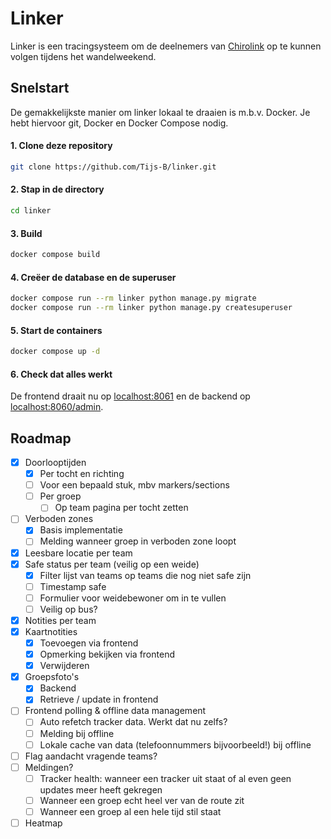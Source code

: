 # Linker

Linker is een tracingsysteem om de deelnemers van [Chirolink](https://chirolink.be) op te kunnen volgen tijdens het wandelweekend.

## Snelstart

De gemakkelijkste manier om linker lokaal te draaien is m.b.v. Docker. Je hebt hiervoor git, Docker en Docker Compose nodig.

#### 1. Clone deze repository

```bash
git clone https://github.com/Tijs-B/linker.git
```

#### 2. Stap in de directory

```bash
cd linker
```

#### 3. Build

```bash
docker compose build
```

#### 4. Creëer de database en de superuser

```bash
docker compose run --rm linker python manage.py migrate
docker compose run --rm linker python manage.py createsuperuser
```

#### 5. Start de containers

```bash
docker compose up -d
```

#### 6. Check dat alles werkt

De frontend draait nu op [localhost:8061](http://localhost:8060) en de backend op [localhost:8060/admin](http://localhost:8060/admin).

## Roadmap

- [x] Doorlooptijden
  - [x] Per tocht en richting
  - [ ] Voor een bepaald stuk, mbv markers/sections
  - [ ] Per groep
    - [ ] Op team pagina per tocht zetten
- [ ] Verboden zones
  - [x] Basis implementatie
  - [ ] Melding wanneer groep in verboden zone loopt
- [x] Leesbare locatie per team
- [x] Safe status per team (veilig op een weide)
  - [x] Filter lijst van teams op teams die nog niet safe zijn
  - [ ] Timestamp safe
  - [ ] Formulier voor weidebewoner om in te vullen
  - [ ] Veilig op bus?
- [x] Notities per team
- [x] Kaartnotities
  - [x] Toevoegen via frontend
  - [x] Opmerking bekijken via frontend
  - [x] Verwijderen
- [x] Groepsfoto's
  - [x] Backend
  - [x] Retrieve / update in frontend
- [ ] Frontend polling & offline data management
  - [ ] Auto refetch tracker data. Werkt dat nu zelfs?
  - [ ] Melding bij offline
  - [ ] Lokale cache van data (telefoonnummers bijvoorbeeld!) bij offline
- [ ] Flag aandacht vragende teams?
- [ ] Meldingen?
  - [ ] Tracker health: wanneer een tracker uit staat of al even geen updates meer heeft gekregen
  - [ ] Wanneer een groep echt heel ver van de route zit
  - [ ] Wanneer een groep al een hele tijd stil staat
- [ ] Heatmap
